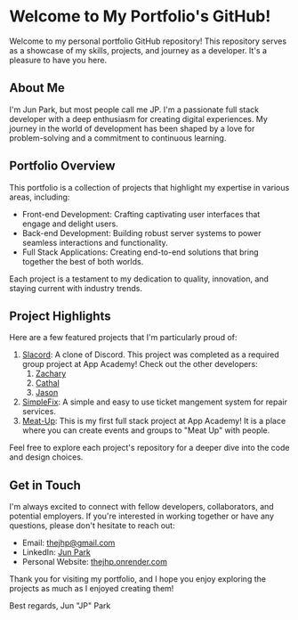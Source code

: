 # Welcome to My Portfolio's GitHub!

Welcome to my personal portfolio GitHub repository! This repository serves as a showcase of my skills, projects, and journey as a developer. It's a pleasure to have you here.

## About Me

I'm Jun Park, but most people call me JP. I'm a passionate full stack developer with a deep enthusiasm for creating digital experiences. My journey in the world of development has been shaped by a love for problem-solving and a commitment to continuous learning.

## Portfolio Overview

This portfolio is a collection of projects that highlight my expertise in various areas, including:

- Front-end Development: Crafting captivating user interfaces that engage and delight users.
- Back-end Development: Building robust server systems to power seamless interactions and functionality.
- Full Stack Applications: Creating end-to-end solutions that bring together the best of both worlds.

Each project is a testament to my dedication to quality, innovation, and staying current with industry trends.

## Project Highlights

Here are a few featured projects that I'm particularly proud of:

1. [Slacord](https://slacord.onrender.com/): A clone of Discord. This project was completed as a required group project at App Academy! Check out the other developers:
    1. [Zachary](https://github.com/zachary5939)
    2. [Cathal](https://github.com/cathalpaz)
    3. [Jason](https://github.com/jmurphy1196)
2. [SimpleFix](https://simplefix.onrender.com/): A simple and easy to use ticket mangement system for repair services.
3. [Meat-Up](https://jp-meetup-solo-project.onrender.com/): This is my first full stack project at App Academy! It is a place where you can create events and groups to "Meat Up" with people.

Feel free to explore each project's repository for a deeper dive into the code and design choices.

## Get in Touch

I'm always excited to connect with fellow developers, collaborators, and potential employers. If you're interested in working together or have any questions, please don't hesitate to reach out:

- Email: [thejhp@gmail.com](mailto:thejhp@gmail.com)
- LinkedIn: [Jun Park](https://www.linkedin.com/in/jun-park-3b23b7285/)
- Personal Website: [thejhp.onrender.com](http:/thejhp.onrender.com)

Thank you for visiting my portfolio, and I hope you enjoy exploring the projects as much as I enjoyed creating them!

Best regards,
Jun "JP" Park
